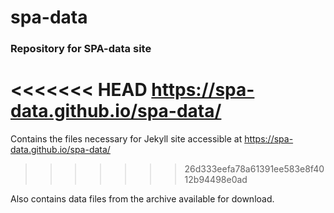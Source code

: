 # spa-data

### Repository for SPA-data site

<<<<<<< HEAD
https://spa-data.github.io/spa-data/
=======
Contains the files necessary for Jekyll site accessible at https://spa-data.github.io/spa-data/
>>>>>>> 26d333eefa78a61391ee583e8f4012b94498e0ad

Also contains data files from the archive available for download.
